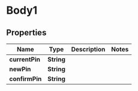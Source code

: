 # Body1

## Properties
Name | Type | Description | Notes
------------ | ------------- | ------------- | -------------
**currentPin** | **String** |  | 
**newPin** | **String** |  | 
**confirmPin** | **String** |  | 
